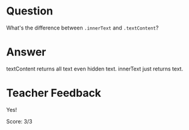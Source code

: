 # Question

What's the difference between `.innerText` and `.textContent`?

# Answer

textContent returns all text even hidden text. innerText just returns text.

# Teacher Feedback

Yes!

Score: 3/3
